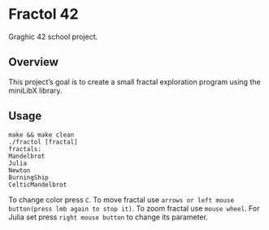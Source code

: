 # Fractol 42

Graghic 42 school project.

## Overview

This project’s goal is to create a small fractal exploration program using the miniLibX library.

## Usage
```
make && make clean
./fractol [fractal]
fractals:
Mandelbrot
Julia
Newton
BurningShip
CelticMandelbrot
```

To change color press `C`.
To move fractal use `arrows or left mouse button(press lmb again to stop it)`.
To zoom fractal use `mouse wheel`.
For Julia set press `right mouse button` to change its parameter.
